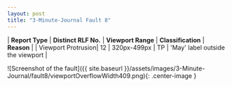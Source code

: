 ```yaml
---
layout: post
title: "3-Minute-Journal Fault 8"
---
```

| **Report Type** | **Distinct RLF No.** | **Viewport Range** | **Classification** | **Reason** |
| Viewport Protrusion| 12 | 320px-499px | TP | 'May' label outside the viewport | 

![Screenshot of the fault]({{ site.baseurl }}/assets/images/3-Minute-Journal/fault8/viewportOverflowWidth409.png){: .center-image }